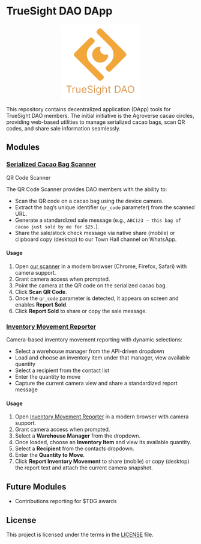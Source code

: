 # TrueSight DAO DApp

<div align="center">
  <img height="200px" src="https://github.com/TrueSightDAO/.github/blob/main/assets/20240612_truesight_dao_logo_square.png?raw=true" alt="TrueSight DAO Logo"/>
</div>

This repository contains decentralized application (DApp) tools for TrueSight DAO members. The initial initiative is the Agroverse cacao circles, providing web-based utilities to manage serialized cacao bags, scan QR codes, and share sale information seamlessly.

## Modules

### [Serialized Cacao Bag Scanner](./scanner.html)
QR Code Scanner


The QR Code Scanner provides DAO members with the ability to:

- Scan the QR code on a cacao bag using the device camera.
- Extract the bag’s unique identifier (`qr_code` parameter) from the scanned URL.
- Generate a standardized sale message (e.g., `ABC123 – this bag of cacao just sold by me for $25.`).
- Share the sale/stock check message via native share (mobile) or clipboard copy (desktop) to our Town Hall channel on WhatsApp.

#### Usage

1. Open [our scanner](./scanner.html) in a modern browser (Chrome, Firefox, Safari) with camera support.
2. Grant camera access when prompted.
3. Point the camera at the QR code on the serialized cacao bag.
4. Click **Scan QR Code**.
5. Once the `qr_code` parameter is detected, it appears on screen and enables **Report Sold**.
6. Click **Report Sold** to share or copy the sale message.

### [Inventory Movement Reporter](./report_inventory_movement.html)
Camera-based inventory movement reporting with dynamic selections:
  - Select a warehouse manager from the API-driven dropdown
  - Load and choose an inventory item under that manager, view available quantity
  - Select a recipient from the contact list
  - Enter the quantity to move
  - Capture the current camera view and share a standardized report message

#### Usage
1. Open [Inventory Movement Reporter](./report_inventory_movement.html) in a modern browser with camera support.
2. Grant camera access when prompted.
3. Select a **Warehouse Manager** from the dropdown.
4. Once loaded, choose an **Inventory Item** and view its available quantity.
5. Select a **Recipient** from the contacts dropdown.
6. Enter the **Quantity to Move**.
7. Click **Report Inventory Movement** to share (mobile) or copy (desktop) the report text and attach the current camera snapshot.

## Future Modules
* Contributions reporting for $TDG awards

## License

This project is licensed under the terms in the [LICENSE](./LICENSE) file.
